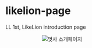 # likelion-page
LL 1st, LikeLion introduction page

<img width=100>![멋사 소개페이지](https://user-images.githubusercontent.com/63948884/103577820-d073ee00-4f18-11eb-9d06-8ca0addf78c4.png)</img>
